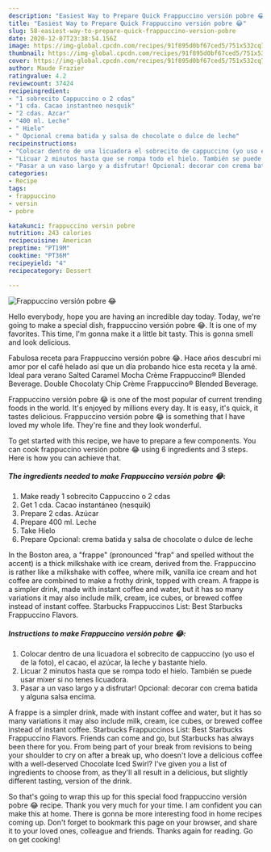 ```yaml
---
description: "Easiest Way to Prepare Quick Frappuccino versión pobre 😂"
title: "Easiest Way to Prepare Quick Frappuccino versión pobre 😂"
slug: 58-easiest-way-to-prepare-quick-frappuccino-version-pobre
date: 2020-12-07T23:38:54.156Z
image: https://img-global.cpcdn.com/recipes/91f895d0bf67ced5/751x532cq70/frappuccino-version-pobre-😂-foto-principal.jpg
thumbnail: https://img-global.cpcdn.com/recipes/91f895d0bf67ced5/751x532cq70/frappuccino-version-pobre-😂-foto-principal.jpg
cover: https://img-global.cpcdn.com/recipes/91f895d0bf67ced5/751x532cq70/frappuccino-version-pobre-😂-foto-principal.jpg
author: Maude Frazier
ratingvalue: 4.2
reviewcount: 37424
recipeingredient:
- "1 sobrecito Cappuccino o 2 cdas"
- "1 cda. Cacao instantneo nesquik"
- "2 cdas. Azcar"
- "400 ml. Leche"
- " Hielo"
- " Opcional crema batida y salsa de chocolate o dulce de leche"
recipeinstructions:
- "Colocar dentro de una licuadora el sobrecito de cappuccino (yo uso el de la foto), el cacao, el azúcar, la leche y bastante hielo."
- "Licuar 2 minutos hasta que se rompa todo el hielo. También se puede usar mixer si no tenes licuadora."
- "Pasar a un vaso largo y a disfrutar! Opcional: decorar con crema batida y alguna salsa encima."
categories:
- Recipe
tags:
- frappuccino
- versin
- pobre

katakunci: frappuccino versin pobre 
nutrition: 243 calories
recipecuisine: American
preptime: "PT19M"
cooktime: "PT36M"
recipeyield: "4"
recipecategory: Dessert

---
```



![Frappuccino versión pobre 😂](https://img-global.cpcdn.com/recipes/91f895d0bf67ced5/751x532cq70/frappuccino-version-pobre-😂-foto-principal.jpg)

Hello everybody, hope you are having an incredible day today. Today, we're going to make a special dish, frappuccino versión pobre 😂. It is one of my favorites. This time, I'm gonna make it a little bit tasty. This is gonna smell and look delicious.

Fabulosa receta para Frappuccino versión pobre 😂. Hace años descubrí mi amor por el café helado así que un día probando hice esta receta y la amé. Ideal para verano Salted Caramel Mocha Crème Frappuccino® Blended Beverage. Double Chocolaty Chip Crème Frappuccino® Blended Beverage.

Frappuccino versión pobre 😂 is one of the most popular of current trending foods in the world. It's enjoyed by millions every day. It is easy, it's quick, it tastes delicious. Frappuccino versión pobre 😂 is something that I have loved my whole life. They're fine and they look wonderful.


To get started with this recipe, we have to prepare a few components. You can cook frappuccino versión pobre 😂 using 6 ingredients and 3 steps. Here is how you can achieve that.

<!--inarticleads1-->

##### The ingredients needed to make Frappuccino versión pobre 😂:

1. Make ready 1 sobrecito Cappuccino o 2 cdas
1. Get 1 cda. Cacao instantáneo (nesquik)
1. Prepare 2 cdas. Azúcar
1. Prepare 400 ml. Leche
1. Take  Hielo
1. Prepare  Opcional: crema batida y salsa de chocolate o dulce de leche


In the Boston area, a &#34;frappe&#34; (pronounced &#34;frap&#34; and spelled without the accent) is a thick milkshake with ice cream, derived from the. Frappuccino is rather like a milkshake with coffee, where milk, vanilla ice cream and hot coffee are combined to make a frothy drink, topped with cream. A frappe is a simpler drink, made with instant coffee and water, but it has so many variations it may also include milk, cream, ice cubes, or brewed coffee instead of instant coffee. Starbucks Frappuccinos List: Best Starbucks Frappuccino Flavors. 

<!--inarticleads2-->

##### Instructions to make Frappuccino versión pobre 😂:

1. Colocar dentro de una licuadora el sobrecito de cappuccino (yo uso el de la foto), el cacao, el azúcar, la leche y bastante hielo.
1. Licuar 2 minutos hasta que se rompa todo el hielo. También se puede usar mixer si no tenes licuadora.
1. Pasar a un vaso largo y a disfrutar! Opcional: decorar con crema batida y alguna salsa encima.


A frappe is a simpler drink, made with instant coffee and water, but it has so many variations it may also include milk, cream, ice cubes, or brewed coffee instead of instant coffee. Starbucks Frappuccinos List: Best Starbucks Frappuccino Flavors. Friends can come and go, but Starbucks has always been there for you. From being part of your break from revisions to being your shoulder to cry on after a break up, who doesn&#39;t love a delicious coffee with a well-deserved Chocolate Iced Swirl? I&#39;ve given you a list of ingredients to choose from, as they&#39;ll all result in a delicious, but slightly different tasting, version of the drink. 

So that's going to wrap this up for this special food frappuccino versión pobre 😂 recipe. Thank you very much for your time. I am confident you can make this at home. There is gonna be more interesting food in home recipes coming up. Don't forget to bookmark this page on your browser, and share it to your loved ones, colleague and friends. Thanks again for reading. Go on get cooking!
